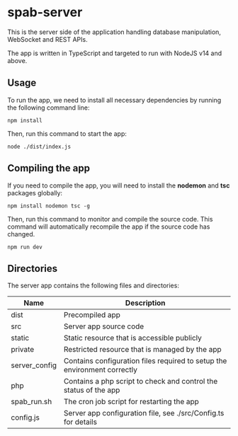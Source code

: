 # spab-server
This is the server side of the application handling database manipulation, WebSocket and REST APIs. 

The app is written in TypeScript and targeted to run with NodeJS v14 and above.


## Usage
To run the app, we need to install all necessary dependencies by running the following command line:
```
npm install
```
Then, run this command to start the app:
```
node ./dist/index.js
```

## Compiling the app
If you need to compile the app, you will need to install the **nodemon** and **tsc** packages globally:
```
npm install nodemon tsc -g
```
Then, run this command to monitor and compile the source code. This command will automatically recompile the app if the source code has changed.
```
npm run dev
```


## Directories
The server app contains the following files and directories:

| Name | Description |
| - | - |
| dist          | Precompiled app |
| src           | Server app source code |
| static        | Static resource that is accessible publicly |
| private       | Restricted resource that is managed by the app |
| server_config | Contains configuration files required to setup the environment correctly |
| php           | Contains a php script to check and control the status of the app |
| spab_run.sh   | The cron job script for restarting the app |
| config.js     | Server app configuration file, see ./src/Config.ts for details |

